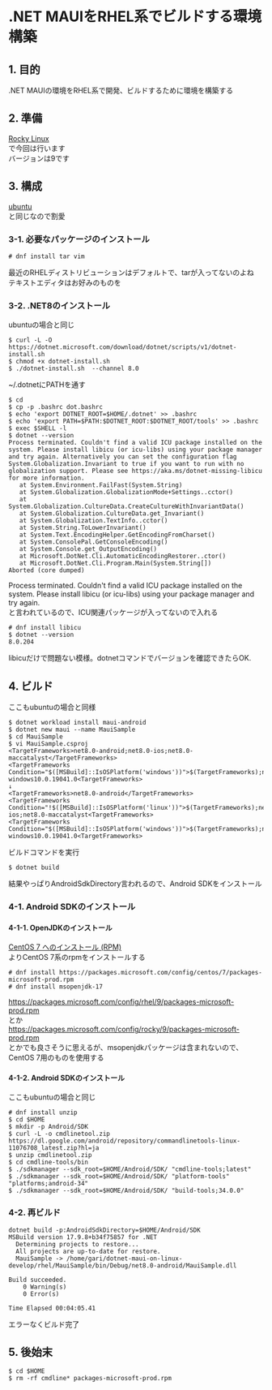 # .NET MAUIをRHEL系でビルドする環境構築

## 1. 目的

.NET MAUIの環境をRHEL系で開発、ビルドするために環境を構築する

## 2. 準備

[Rocky Linux](https://rockylinux.org/ja/)  
で今回は行います  
バージョンは9です  

## 3. 構成

[ubuntu](../ubuntu/README.md)  
と同じなので割愛

### 3-1. 必要なパッケージのインストール

```console
# dnf install tar vim
```

最近のRHELディストリビューションはデフォルトで、tarが入ってないのよね  
テキストエディタはお好みのものを

### 3-2. .NET8のインストール

ubuntuの場合と同じ

```console
$ curl -L -O https://dotnet.microsoft.com/download/dotnet/scripts/v1/dotnet-install.sh
$ chmod +x dotnet-install.sh
$ ./dotnet-install.sh  --channel 8.0
```

~/.dotnetにPATHを通す
```console
$ cd
$ cp -p .bashrc dot.bashrc
$ echo 'export DOTNET_ROOT=$HOME/.dotnet' >> .bashrc
$ echo 'export PATH=$PATH:$DOTNET_ROOT:$DOTNET_ROOT/tools' >> .bashrc
$ exec $SHELL -l
$ dotnet --version
Process terminated. Couldn't find a valid ICU package installed on the system. Please install libicu (or icu-libs) using your package manager and try again. Alternatively you can set the configuration flag System.Globalization.Invariant to true if you want to run with no globalization support. Please see https://aka.ms/dotnet-missing-libicu for more information.
   at System.Environment.FailFast(System.String)
   at System.Globalization.GlobalizationMode+Settings..cctor()
   at System.Globalization.CultureData.CreateCultureWithInvariantData()
   at System.Globalization.CultureData.get_Invariant()
   at System.Globalization.TextInfo..cctor()
   at System.String.ToLowerInvariant()
   at System.Text.EncodingHelper.GetEncodingFromCharset()
   at System.ConsolePal.GetConsoleEncoding()
   at System.Console.get_OutputEncoding()
   at Microsoft.DotNet.Cli.AutomaticEncodingRestorer..ctor()
   at Microsoft.DotNet.Cli.Program.Main(System.String[])
Aborted (core dumped)
```
Process terminated. Couldn't find a valid ICU package installed on the system. Please install libicu (or icu-libs) using your package manager and try again.  
と言われているので、ICU関連パッケージが入ってないので入れる

```console
# dnf install libicu
$ dotnet --version
8.0.204
```
libicuだけで問題ない模様。dotnetコマンドでバージョンを確認できたらOK.

## 4. ビルド

ここもubuntuの場合と同様

```console
$ dotnet workload install maui-android
$ dotnet new maui --name MauiSample
$ cd MauiSample
$ vi MauiSample.csproj
<TargetFrameworks>net8.0-android;net8.0-ios;net8.0-maccatalyst</TargetFrameworks>
<TargetFrameworks Condition="$([MSBuild]::IsOSPlatform('windows'))">$(TargetFrameworks);net8.0-windows10.0.19041.0<TargetFrameworks>
↓
<TargetFrameworks>net8.0-android</TargetFrameworks>
<TargetFrameworks Condition="!$([MSBuild]::IsOSPlatform('linux'))">$(TargetFrameworks);net8.0-ios;net8.0-maccatalyst<TargetFrameworks>
<TargetFrameworks Condition="$([MSBuild]::IsOSPlatform('windows'))">$(TargetFrameworks);net8.0-windows10.0.19041.0<TargetFrameworks>
```

ビルドコマンドを実行
```console
$ dotnet build
```

結果やっぱりAndroidSdkDirectory言われるので、Android SDKをインストール

### 4-1. Android SDKのインストール

#### 4-1-1. OpenJDKのインストール

[CentOS 7 へのインストール (RPM)](https://learn.microsoft.com/ja-jp/java/openjdk/install#install-on-centos-7-rpm)  
よりCentOS 7系のrpmをインストールする

```console
# dnf install https://packages.microsoft.com/config/centos/7/packages-microsoft-prod.rpm
# dnf install msopenjdk-17
```

https://packages.microsoft.com/config/rhel/9/packages-microsoft-prod.rpm  
とか  
https://packages.microsoft.com/config/rocky/9/packages-microsoft-prod.rpm  
とかでも良さそうに思えるが、msopenjdkパッケージは含まれないので、CentOS 7用のものを使用する

#### 4-1-2. Android SDKのインストール

ここもubuntuの場合と同じ

```console
# dnf install unzip
$ cd $HOME
$ mkdir -p Android/SDK
$ curl -L -o cmdlinetool.zip https://dl.google.com/android/repository/commandlinetools-linux-11076708_latest.zip?hl=ja
$ unzip cmdlinetool.zip
$ cd cmdline-tools/bin
$ ./sdkmanager --sdk_root=$HOME/Android/SDK/ "cmdline-tools;latest"
$ ./sdkmanager --sdk_root=$HOME/Android/SDK/ "platform-tools" "platforms;android-34"
$ ./sdkmanager --sdk_root=$HOME/Android/SDK/ "build-tools;34.0.0"
```

### 4-2. 再ビルド

```console
dotnet build -p:AndroidSdkDirectory=$HOME/Android/SDK
MSBuild version 17.9.8+b34f75857 for .NET
  Determining projects to restore...
  All projects are up-to-date for restore.
  MauiSample -> /home/gari/dotnet-maui-on-linux-develop/rhel/MauiSample/bin/Debug/net8.0-android/MauiSample.dll

Build succeeded.
    0 Warning(s)
    0 Error(s)

Time Elapsed 00:04:05.41
```

エラーなくビルド完了

## 5. 後始末

```console
$ cd $HOME
$ rm -rf cmdline* packages-microsoft-prod.rpm
```
